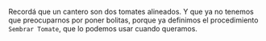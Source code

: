 Recordá que un cantero son dos tomates alineados. Y que ya no tenemos que preocuparnos por poner bolitas, porque ya definimos el procedimiento `Sembrar Tomate`, que lo podemos usar cuando queramos. 